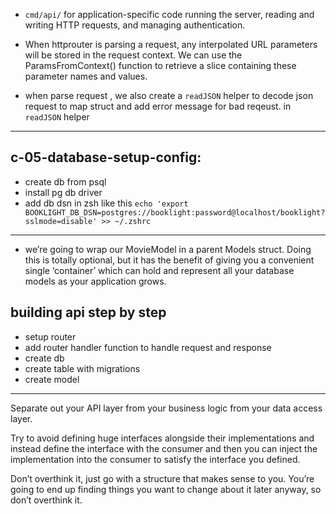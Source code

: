 - `cmd/api/` for application-specific code running the server, reading and writing HTTP requests, and managing authentication.

- When httprouter is parsing a request, any interpolated URL parameters will be
  stored in the request context. We can use the ParamsFromContext() function to
  retrieve a slice containing these parameter names and values.

- when parse request , we also create a `readJSON` helper to decode json request to map struct and add error message for bad reqeust. in `readJSON` helper

---

## c-05-database-setup-config:

- create db from psql
- install pg db driver
- add db dsn in zsh like this
  `echo 'export BOOKLIGHT_DB_DSN=postgres://booklight:password@localhost/booklight?sslmode=disable' >> ~/.zshrc`

---

- we’re going to wrap our MovieModel in a parent Models struct. Doing this is totally optional, but it has the benefit of giving you a convenient single ‘container’ which can hold and represent all your database models as your application grows.

## building api step by step

- setup router
- add router handler function to handle request and response
- create db
- create table with migrations
- create model

---

Separate out your API layer from your business logic from your data access layer.

Try to avoid defining huge interfaces alongside their implementations and instead define the interface with the consumer and then you can inject the implementation into the consumer to satisfy the interface you defined.

Don’t overthink it, just go with a structure that makes sense to you. You’re going to end up finding things you want to change about it later anyway, so don’t overthink it.
